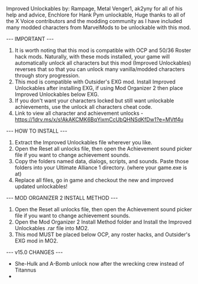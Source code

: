Improved Unlockables by: Rampage, Metal Venger1, ak2yny for all of his help and advice, Enchlore for Hank Pym unlockable, Huge thanks to all of the X Voice contributors and the modding community as I have included many modded characters from MarvelMods to be unlockable with this mod.

--- IMPORTANT ---
1. It is worth noting that this mod is compatible with OCP and 50/36 Roster hack mods. Naturally, with these mods installed, your game will automatically unlock all characters but this mod (Improved Unlockables) reverses that so that you can unlock many vanilla/modded characters through story progression.
2. This mod is compatible with Outsider's EXG mod. Install Improved Unlockables after installing EXG, if using Mod Organizer 2 then place Improved Unlockables below EXG.
3. If you don't want your characters locked but still want unlockable achievements, use the unlock all characters cheat code.
4. Link to view all character and achievement unlocks - https://1drv.ms/x/s!AkAKCMK6BqYixmCcUbQHNSdKfDw1?e=MVtf4u

--- HOW TO INSTALL ---
1. Extract the Improved Unlockables file wherever you like.
2. Open the Reset all unlocks file, then open the Achievement sound picker file if you want to change achievement sounds.
3. Copy the folders named data, dialogs, scripts, and sounds. Paste those folders into your Ultimate Alliance 1 directory. (where your game.exe is at)
4. Replace all files, go in game and checkout the new and improved updated unlockables!

--- MOD ORGANIZER 2 INSTALL METHOD ---
1. Open the Reset all unlocks file, then open the Achievement sound picker file if you want to change achievement sounds.
2. Open the Mod Organizer 2 Install Method folder and Install the Improved Unlockables .rar file into MO2.
3. This mod MUST be placed below OCP, any roster hacks, and Outsider's EXG mod in MO2.

--- v15.0 CHANGES ---
* She-Hulk and A-Bomb unlock now after the wrecking crew instead of Titannus
* 
